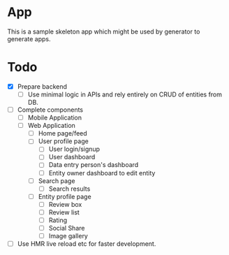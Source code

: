 App
==

This is a sample skeleton app which might be used by generator to generate apps.

Todo
==

* [x] Prepare backend
  * [ ] Use minimal logic in APIs and rely entirely on CRUD of entities from DB.
* [ ] Complete components
  * [ ] Mobile Application
  * [ ] Web Application
    * [ ] Home page/feed
    * [ ] User profile page 
      * [ ] User login/signup
      * [ ] User dashboard
      * [ ] Data entry person's dashboard
      * [ ] Entity owner dashboard to edit entity
    * [ ] Search page
      * [ ] Search results 
    * [ ] Entity profile page
      * [ ] Review box
      * [ ] Review list 
      * [ ] Rating
      * [ ] Social Share 
      * [ ] Image gallery
* [ ] Use HMR live reload etc for faster development.
